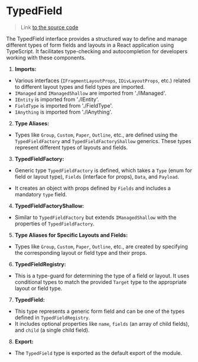 # TypedField

> Link [to the source code](../../src/model/TypedField.ts)

The TypedField interface provides a structured way to define and manage different types of form fields and layouts in a React application using TypeScript. It facilitates type-checking and autocompletion for developers working with these components.

1. **Imports:**  

- Various interfaces (`IFragmentLayoutProps`, `IDivLayoutProps`, etc.) related to different layout types and field types are imported. 
- `IManaged` and `IManagedShallow` are imported from './IManaged'. 
- `IEntity` is imported from './IEntity'. 
- `FieldType` is imported from './FieldType'. 
- `IAnything` is imported from './IAnything'. 

2. **Type Aliases:**  

- Types like `Group`, `Custom`, `Paper`, `Outline`, etc., are defined using the `TypedFieldFactory` and `TypedFieldFactoryShallow` generics. These types represent different types of layouts and fields. 

3. **TypedFieldFactory:**  

- Generic type `TypedFieldFactory` is defined, which takes a `Type` (enum for field or layout type), `Fields` (interface for props), `Data`, and `Payload`. 

- It creates an object with props defined by `Fields` and includes a mandatory `type` field. 

4. **TypedFieldFactoryShallow:**  

- Similar to `TypedFieldFactory` but extends `IManagedShallow` with the properties of `TypedFieldFactory`. 

5. **Type Aliases for Specific Layouts and Fields:**  

- Types like `Group`, `Custom`, `Paper`, `Outline`, etc., are created by specifying the corresponding layout or field type and their props. 

6. **TypedFieldRegistry:**  

- This is a type-guard for determining the type of a field or layout. It uses conditional types to match the provided `Target` type to the appropriate layout or field type. 

7. **TypedField:**  

- This type represents a generic form field and can be one of the types defined in `TypedFieldRegistry`. 
- It includes optional properties like `name`, `fields` (an array of child fields), and `child` (a single child field). 

8. **Export:**  

- The `TypedField` type is exported as the default export of the module.
